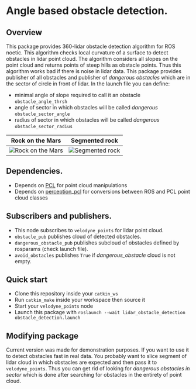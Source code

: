 # Angle based obstacle detection.

## Overview
This package provides 360-lidar obstacle detection algorithm for ROS noetic.
This algorithm checks local curvature of a surface to detect obstacles in lidar point cloud.
The algorithm considers all slopes on the point cloud and returns points of 
steep hills as obstacle points. Thus this algorithm works bad if there is noise in lidar data. 
This package provides publisher of all obstacles
and publisher of *dangerous obstacles* which are in the sector of circle in front of lidar. 
In the launch file you can define:
* minimal angle of slope required to call it an obstacle `obstacle_angle_thrsh`
* angle of sector in which obstacles will be called *dangerous* `obstacle_sector_angle`
* radius of sector in which obstacles will be called *dangerous* `obstacle_sector_radius`

Rock on the Mars                                                                                     |  Segmented rock
:---------------------------------------------------------------------------------------------------:|:--------------------------------------------------------------------------------------------------:
![Rock on the Mars](https://github.com/user-attachments/assets/72dad9b5-9377-4118-a258-15085c2e03bd) |  ![Segmented rock](https://github.com/user-attachments/assets/f4dce6fe-5031-436b-932b-1a591a3e7606)


## Dependencies.
* Depends on [PCL](https://github.com/PointCloudLibrary/pcl) for point cloud manipulations
* Depends on [perception_pcl](https://github.com/ros-perception/perception_pcl) for conversions 
between ROS and PCL point cloud classes

## Subscribers and publishers.
* This node subscribes to `velodyne_points` for lidar point cloud.
* `obstacle_pub` publishes cloud of detected obstacles. 
* `dangerous_obstacle_pub` publishes subcloud of obstacles defined by rosparams (check launch file). 
* `avoid_obstacles` publishes `True` if *dangerous_obstacle* cloud is not empty. 

## Quick start
* Clone this repository inside your `catkin_ws`
* Run `catkin_make` inside your workspace then source it
* Start your `velodyne_points` node
* Launch this package with `roslaunch --wait lidar_obstacle_detection obstacle_detection.launch`

## Modifying package
Current version was made for demonstration purposes.
If you want to use it to detect obstacles fast in real data.
You probably want to slice segment of lidar cloud in which
obstacles are expected and then pass it to `velodyne_points`.
Thus you can get rid of looking for *dangerous obstacles in sector* which is done
after searching for obstacles in the entirety of point cloud.
